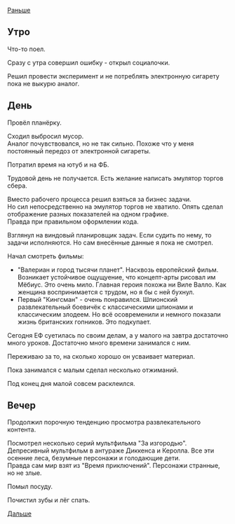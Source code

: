 [Раньше](2020.11.18.md)  
## Утро
Что-то поел.

Сразу с утра совершил ошибку - открыл социалочки.

Решил провести эксперимент и не потреблять электронную сигарету пока не выкурю аналог.
## День
Провёл планёрку.

Сходил выбросил мусор.  
Аналог почувствовался, но не так сильно. Похоже что у меня постоянный передоз от электронной сигареты.

Потратил время на ютуб и на ФБ.

Трудовой день не получается. Есть желание написать эмулятор торгов сбера.

Вместо рабочего процесса решил взяться за бизнес задачи.  
Но сил непосредственно на эмулятор торгов не хватило. Опять сделал отображение разных показателей на одном графике.  
Правда при правильном оформлении кода.

Взглянул на виндовый планировщик задач. Если судить по нему, то задачи исполняются. Но сам внесённые данные я пока не смотрел.

Начал смотреть фильмы:
 - "Валериан и город тысячи планет". Насквозь европейский фильм. Возникает устойчивое ощущуение, что концепт-арты рисовал им Мёбиус. Это очень мило. Главная героия похожа ни Виле Валло. Как женщина воспринимается с трудом, но я бы с ней бухнул.
 - Первый "Кингсман" - очень понравился. Шпионский развлекательный боевичёк с классическими шпионами и классическим злодеем. Но всё осовременили и немного показали жизнь британских гопников. Это подкупает.

Сегодня ЕФ суетилась по своим делам, а у малого на завтра достаточно много уроков. Достаточно много времени занимался с ним.

Переживаю за то, на сколько хорошо он усваивает материал.

Пока занимался с малым сделал несколько отжиманий.

Под конец дня малой совсем расклеился.
## Вечер
Продолжил порочную тенденцию просмотра развлекательного контента.

Посмотрел несколько серий мультфильма "За изгородью".  
Депресивный мультфильм в антураже Диккенса и Керолла. Все эти осенние леса, безумные персонажи и голодающие дети.  
Правда сам мир взят из "Время приключений". Персонажи странные, но не злые.

Помыл посуду.

Почистил зубы и лёг спать.

[Дальше](2020.11.20.md)
